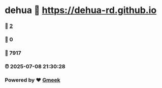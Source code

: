 # dehua :link: https://dehua-rd.github.io 
### :page_facing_up: [2](https://dehua-rd.github.io/tag.html) 
### :speech_balloon: 0 
### :hibiscus: 7917 
### :alarm_clock: 2025-07-08 21:30:28 
### Powered by :heart: [Gmeek](https://github.com/Meekdai/Gmeek)
